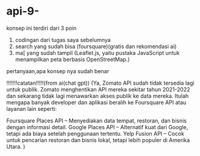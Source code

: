 # api-9-

konsep ini terdiri dari 3 poin 

1. codingan dari tugas saya sebelumnya
2. search yang sudah bisa (foursquare)(gratis dan rekomendasi ai)
3. ma[ yang sudah tampil (Leaflet.js, yaitu pustaka JavaScript untuk menampilkan peta berbasis OpenStreetMap.)

pertanyaan,apa konsep nya sudah benar


!!!!!!!catatan!!!!!(from ai(chat gpt))
(Ya, Zomato API sudah tidak tersedia lagi untuk publik. Zomato menghentikan API mereka sekitar tahun 2021-2022 dan sekarang tidak lagi menawarkan akses publik ke data mereka. Itulah mengapa banyak developer dan aplikasi beralih ke Foursquare API atau layanan lain seperti:

Foursquare Places API – Menyediakan data tempat, restoran, dan bisnis dengan informasi detail.
Google Places API – Alternatif kuat dari Google, tetapi ada biaya setelah penggunaan tertentu.
Yelp Fusion API – Cocok untuk pencarian restoran dan bisnis lokal, tetapi lebih populer di Amerika Utara.
)
